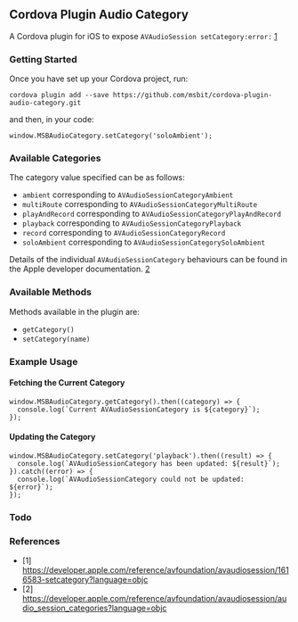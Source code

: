 ## Cordova Plugin Audio Category

A Cordova plugin for iOS to expose `AVAudioSession setCategory:error:` [1](https://developer.apple.com/reference/avfoundation/avaudiosession/1616583-setcategory?language=objc)

### Getting Started

Once you have set up your Cordova project, run:

```
cordova plugin add --save https://github.com/msbit/cordova-plugin-audio-category.git
```

and then, in your code:

```
window.MSBAudioCategory.setCategory('soloAmbient');
```

### Available Categories

The category value specified can be as follows:

* `ambient` corresponding to `AVAudioSessionCategoryAmbient`
* `multiRoute` corresponding to `AVAudioSessionCategoryMultiRoute`
* `playAndRecord` corresponding to `AVAudioSessionCategoryPlayAndRecord`
* `playback` corresponding to `AVAudioSessionCategoryPlayback`
* `record` corresponding to `AVAudioSessionCategoryRecord`
* `soloAmbient` corresponding to `AVAudioSessionCategorySoloAmbient`

Details of the individual `AVAudioSessionCategory` behaviours can be found in the Apple developer documentation. [2](https://developer.apple.com/reference/avfoundation/avaudiosession/audio_session_categories?language=objc)

### Available Methods

Methods available in the plugin are:

* `getCategory()`
* `setCategory(name)`

### Example Usage

#### Fetching the Current Category

```
window.MSBAudioCategory.getCategory().then((category) => {
  console.log(`Current AVAudioSessionCategory is ${category}`);
});
```

#### Updating the Category

```
window.MSBAudioCategory.setCategory('playback').then((result) => {
  console.log(`AVAudioSessionCategory has been updated: ${result}`);
}).catch((error) => {
  console.log(`AVAudioSessionCategory could not be updated: ${error}`);
});
```

### Todo


### References

* [1] https://developer.apple.com/reference/avfoundation/avaudiosession/1616583-setcategory?language=objc
* [2] https://developer.apple.com/reference/avfoundation/avaudiosession/audio_session_categories?language=objc
